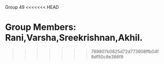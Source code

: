 Group 49
<<<<<<< HEAD

Group Members: Rani,Varsha,Sreekrishnan,Akhil.
=======
>>>>>>> 789807b0825d72d773908ffb04f8df50c8e386f9
